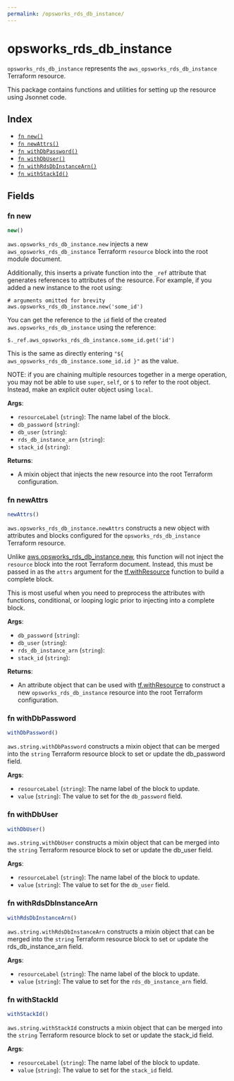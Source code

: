 ```yaml
---
permalink: /opsworks_rds_db_instance/
---
```


# opsworks_rds_db_instance

`opsworks_rds_db_instance` represents the `aws_opsworks_rds_db_instance` Terraform resource.



This package contains functions and utilities for setting up the resource using Jsonnet code.


## Index

* [`fn new()`](#fn-new)
* [`fn newAttrs()`](#fn-newattrs)
* [`fn withDbPassword()`](#fn-withdbpassword)
* [`fn withDbUser()`](#fn-withdbuser)
* [`fn withRdsDbInstanceArn()`](#fn-withrdsdbinstancearn)
* [`fn withStackId()`](#fn-withstackid)

## Fields

### fn new

```ts
new()
```


`aws.opsworks_rds_db_instance.new` injects a new `aws_opsworks_rds_db_instance` Terraform `resource`
block into the root module document.

Additionally, this inserts a private function into the `_ref` attribute that generates references to attributes of the
resource. For example, if you added a new instance to the root using:

    # arguments omitted for brevity
    aws.opsworks_rds_db_instance.new('some_id')

You can get the reference to the `id` field of the created `aws.opsworks_rds_db_instance` using the reference:

    $._ref.aws_opsworks_rds_db_instance.some_id.get('id')

This is the same as directly entering `"${ aws_opsworks_rds_db_instance.some_id.id }"` as the value.

NOTE: if you are chaining multiple resources together in a merge operation, you may not be able to use `super`, `self`,
or `$` to refer to the root object. Instead, make an explicit outer object using `local`.

**Args**:
  - `resourceLabel` (`string`): The name label of the block.
  - `db_password` (`string`): 
  - `db_user` (`string`): 
  - `rds_db_instance_arn` (`string`): 
  - `stack_id` (`string`): 

**Returns**:
- A mixin object that injects the new resource into the root Terraform configuration.


### fn newAttrs

```ts
newAttrs()
```


`aws.opsworks_rds_db_instance.newAttrs` constructs a new object with attributes and blocks configured for the `opsworks_rds_db_instance`
Terraform resource.

Unlike [aws.opsworks_rds_db_instance.new](#fn-opsworks_rds_db_instancenew), this function will not inject the `resource`
block into the root Terraform document. Instead, this must be passed in as the `attrs` argument for the
[tf.withResource](https://github.com/tf-libsonnet/core/tree/main/docs#fn-withresource) function to build a complete block.

This is most useful when you need to preprocess the attributes with functions, conditional, or looping logic prior to
injecting into a complete block.

**Args**:
  - `db_password` (`string`): 
  - `db_user` (`string`): 
  - `rds_db_instance_arn` (`string`): 
  - `stack_id` (`string`): 

**Returns**:
  - An attribute object that can be used with [tf.withResource](https://github.com/tf-libsonnet/core/tree/main/docs#fn-withresource) to construct a new `opsworks_rds_db_instance` resource into the root Terraform configuration.


### fn withDbPassword

```ts
withDbPassword()
```

`aws.string.withDbPassword` constructs a mixin object that can be merged into the `string`
Terraform resource block to set or update the db_password field.



**Args**:
  - `resourceLabel` (`string`): The name label of the block to update.
  - `value` (`string`): The value to set for the `db_password` field.


### fn withDbUser

```ts
withDbUser()
```

`aws.string.withDbUser` constructs a mixin object that can be merged into the `string`
Terraform resource block to set or update the db_user field.



**Args**:
  - `resourceLabel` (`string`): The name label of the block to update.
  - `value` (`string`): The value to set for the `db_user` field.


### fn withRdsDbInstanceArn

```ts
withRdsDbInstanceArn()
```

`aws.string.withRdsDbInstanceArn` constructs a mixin object that can be merged into the `string`
Terraform resource block to set or update the rds_db_instance_arn field.



**Args**:
  - `resourceLabel` (`string`): The name label of the block to update.
  - `value` (`string`): The value to set for the `rds_db_instance_arn` field.


### fn withStackId

```ts
withStackId()
```

`aws.string.withStackId` constructs a mixin object that can be merged into the `string`
Terraform resource block to set or update the stack_id field.



**Args**:
  - `resourceLabel` (`string`): The name label of the block to update.
  - `value` (`string`): The value to set for the `stack_id` field.
